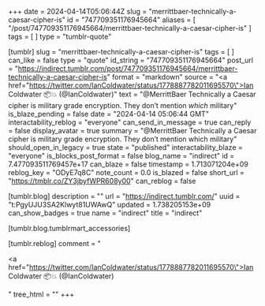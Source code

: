 +++
date = 2024-04-14T05:06:44Z
slug = "merrittbaer-technically-a-caesar-cipher-is"
id = "747709351176945664"
aliases = [ "/post/747709351176945664/merrittbaer-technically-a-caesar-cipher-is" ]
tags = [ ]
type = "tumblr-quote"

[tumblr]
slug = "merrittbaer-technically-a-caesar-cipher-is"
tags = [ ]
can_like = false
type = "quote"
id_string = "747709351176945664"
post_url = "https://indirect.tumblr.com/post/747709351176945664/merrittbaer-technically-a-caesar-cipher-is"
format = "markdown"
source = "<a href=\"https://twitter.com/IanColdwater/status/1778887782011695570\">Ian Coldwater 📦💥 (@IanColdwater)</a>"
text = "@MerrittBaer Technically a Caesar cipher is military grade encryption. They don’t mention <em>which</em> military"
is_blaze_pending = false
date = "2024-04-14 05:06:44 GMT"
interactability_reblog = "everyone"
can_send_in_message = true
can_reply = false
display_avatar = true
summary = "@MerrittBaer Technically a Caesar cipher is military grade encryption. They don’t mention which military"
should_open_in_legacy = true
state = "published"
interactability_blaze = "everyone"
is_blocks_post_format = false
blog_name = "indirect"
id = 7.477093511769457e+17
can_blaze = false
timestamp = 1.713071204e+09
reblog_key = "ODyE7q8C"
note_count = 0.0
is_blazed = false
short_url = "https://tmblr.co/ZY3jbyfWPR608y00"
can_reblog = false

[tumblr.blog]
description = ""
url = "https://indirect.tumblr.com/"
uuid = "t:PgyUJU3SA2Klwyt81UWAwQ"
updated = 1.738205153e+09
can_show_badges = true
name = "indirect"
title = "indirect"

[tumblr.blog.tumblrmart_accessories]

[tumblr.reblog]
comment = "<p><a href=\"https://twitter.com/IanColdwater/status/1778887782011695570\">Ian Coldwater 📦💥 (@IanColdwater)</a></p>"
tree_html = ""
+++
